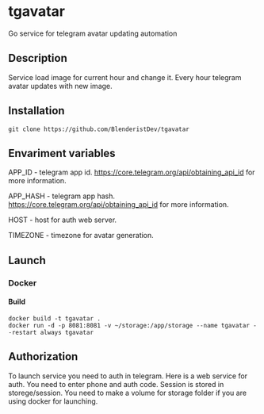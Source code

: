 # tgavatar
Go service for telegram avatar updating automation

## Description
Service load image for current hour and change it. Every hour telegram avatar updates with new image.

## Installation
````
git clone https://github.com/BlenderistDev/tgavatar
````
## Envariment variables
APP_ID - telegram app id. https://core.telegram.org/api/obtaining_api_id for more information.

APP_HASH - telegram app hash. https://core.telegram.org/api/obtaining_api_id for more information.

HOST - host for auth web server.

TIMEZONE - timezone for avatar generation.

## Launch
### Docker
#### Build
```
docker build -t tgavatar .
docker run -d -p 8081:8081 -v ~/storage:/app/storage --name tgavatar --restart always tgavatar
```

## Authorization
To launch service you need to auth in telegram. Here is a web service for auth. You need to enter phone and auth code.
Session is stored in storege/session. You need to make a volume for storage folder if you are using docker for launching.

